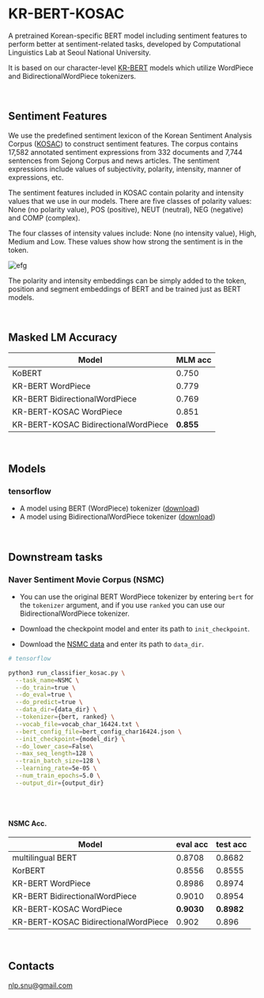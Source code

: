 
# KR-BERT-KOSAC


A pretrained Korean-specific BERT model including sentiment features to perform better at sentiment-related tasks, developed by Computational Linguistics Lab at Seoul National University.

It is based on our character-level [KR-BERT](https://github.com/snunlp/KR-BERT) models which utilize WordPiece and BidirectionalWordPiece tokenizers.

<br>

## Sentiment Features

We use the predefined sentiment lexicon of the Korean Sentiment Analysis Corpus ([KOSAC](http://ling.snu.ac.kr/kosac/)) to construct sentiment features. The corpus contains 17,582 annotated sentiment expressions from 332 documents and 7,744 sentences from Sejong Corpus and news articles. The sentiment expressions include values of subjectivity, polarity, intensity, manner of expressions, etc.

The sentiment features included in KOSAC contain polarity and intensity values that we use in our models. There are five classes of polarity values: None (no polarity value), POS (positive), NEUT (neutral), NEG (negative) and COMP (complex).

The four classes of intensity values include: None (no intensity value), High, Medium and Low. These values show how strong the sentiment is in the token.


![efg](./img/fig2_new.png)


The polarity and intensity embeddings can be simply added to the token, position and segment embeddings of BERT and be trained just as BERT models.


<br>

## Masked LM Accuracy
| Model                                 | MLM acc   |
|-------------------------------------- |---------  |
| KoBERT                                | 0.750     |
| KR-BERT WordPiece                     | 0.779     |
| KR-BERT BidirectionalWordPiece        | 0.769     |
| KR-BERT-KOSAC WordPiece               | 0.851     |
| KR-BERT-KOSAC BidirectionalWordPiece  | **0.855**     |

<br>

## Models
### tensorflow

* A model using BERT (WordPiece) tokenizer ([download](https://drive.google.com/file/d/1IXAUIDHzK9LN09AoG2SKFkTm3TyH5lrg/view?usp=sharing))
* A model using BidirectionalWordPiece tokenizer ([download](https://drive.google.com/file/d/17asdtEFSVz2UuH7cCxUWb6jK7GwEwDO9/view?usp=sharing))

<br>

## Downstream tasks

### Naver Sentiment Movie Corpus (NSMC)

* You can use the original BERT WordPiece tokenizer by entering `bert` for the `tokenizer` argument, and if you use `ranked` you can use our BidirectionalWordPiece tokenizer.

* Download the checkpoint model and enter its path to `init_checkpoint`.

* Download the [NSMC data](https://github.com/snunlp/KR-BERT/tree/master/krbert_tensorflow/data/char) and enter its path to `data_dir`.


```sh
# tensorflow

python3 run_classifier_kosac.py \
  --task_name=NSMC \
  --do_train=true \
  --do_eval=true \
  --do_predict=true \
  --data_dir={data_dir} \
  --tokenizer={bert, ranked} \
  --vocab_file=vocab_char_16424.txt \
  --bert_config_file=bert_config_char16424.json \
  --init_checkpoint={model_dir} \
  --do_lower_case=False\
  --max_seq_length=128 \
  --train_batch_size=128 \
  --learning_rate=5e-05 \
  --num_train_epochs=5.0 \
  --output_dir={output_dir}
 
```

<br>

#### NSMC Acc.


| Model                                 | eval acc  | test acc  |
|-------------------------------------- |---------- |---------- |
| multilingual BERT                     | 0.8708    | 0.8682    |
| KorBERT                               | 0.8556    | 0.8555    |
| KR-BERT WordPiece                     | 0.8986    | 0.8974    |
| KR-BERT BidirectionalWordPiece        | 0.9010    | 0.8954    |
| KR-BERT-KOSAC WordPiece               | **0.9030**    | **0.8982**    |
| KR-BERT-KOSAC BidirectionalWordPiece  | 0.902     | 0.896     |

<br>

## Contacts

nlp.snu@gmail.com

